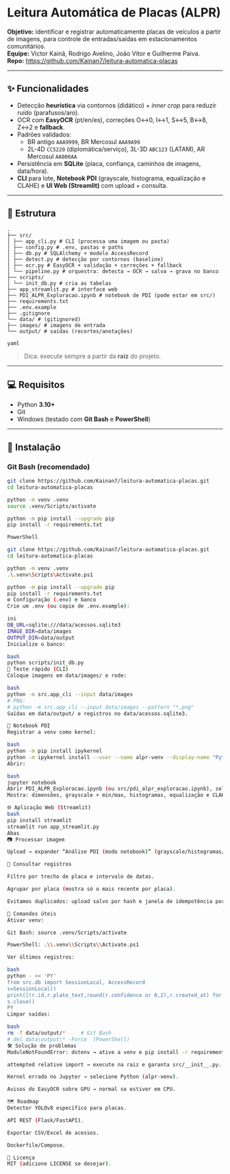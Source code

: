 # Leitura Automática de Placas (ALPR)

**Objetivo:** identificar e registrar automaticamente placas de veículos a partir de imagens, para controle de entradas/saídas em estacionamentos comunitários.  
**Equipe:** Victor Kainã, Rodrigo Avelino, João Vitor e Guilherme Paiva.  
**Repo:** https://github.com/Kainan7/leitura-automatica-placas

---

## ✨ Funcionalidades
- Detecção **heurística** via contornos (didático) + *inner crop* para reduzir ruído (parafusos/aro).
- OCR com **EasyOCR** (pt/en/es), correções O↔0, I↔1, S↔5, B↔8, Z↔2 e **fallback**.
- Padrões validados:
  - BR antigo `AAA9999`, BR Mercosul `AAA9A99`
  - 2L-4D `CC5220` (diplomática/serviço), 3L-3D `ABC123` (LATAM), AR Mercosul `AA000AA`
- Persistência em **SQLite** (placa, confiança, caminhos de imagens, data/hora).
- **CLI** para lote, **Notebook PDI** (grayscale, histograma, equalização e CLAHE) e **UI Web (Streamlit)** com upload + consulta.

---

## 🧱 Estrutura
```text
.
├── src/
│ ├── app_cli.py # CLI (processa uma imagem ou pasta)
│ ├── config.py # .env, pastas e paths
│ ├── db.py # SQLAlchemy + modelo AccessRecord
│ ├── detect.py # detecção por contornos (baseline)
│ ├── ocr.py # EasyOCR + validação + correções + fallback
│ └── pipeline.py # orquestra: detecta → OCR → salva → grava no banco
├── scripts/
│ └── init_db.py # cria as tabelas
├── app_streamlit.py # interface web
├── PDI_ALPR_Exploracao.ipynb # notebook de PDI (pode estar em src/)
├── requirements.txt
├── .env.example
├── .gitignore
└── data/ # (gitignored)
├── images/ # imagens de entrada
└── output/ # saídas (recortes/anotações)

yaml
```

> Dica: execute sempre a partir da **raiz** do projeto.

---

## 💻 Requisitos
- Python **3.10+**
- Git
- Windows (testado com **Git Bash** e **PowerShell**)

---

## 🚀 Instalação

### Git Bash (recomendado)
```bash
git clone https://github.com/Kainan7/leitura-automatica-placas.git
cd leitura-automatica-placas

python -m venv .venv
source .venv/Scripts/activate

python -m pip install --upgrade pip
pip install -r requirements.txt

PowerShell

git clone https://github.com/Kainan7/leitura-automatica-placas.git
cd leitura-automatica-placas

python -m venv .venv
.\.venv\Scripts\Activate.ps1

python -m pip install --upgrade pip
pip install -r requirements.txt
⚙️ Configuração (.env) e banco
Crie um .env (ou copie de .env.example):

ini
DB_URL=sqlite:///data/acessos.sqlite3
IMAGE_DIR=data/images
OUTPUT_DIR=data/output
Inicialize o banco:

bash
python scripts/init_db.py
🧪 Teste rápido (CLI)
Coloque imagens em data/images/ e rode:

bash
python -m src.app_cli --input data/images
# PNG:
# python -m src.app_cli --input data/images --pattern "*.png"
Saídas em data/output/ e registros no data/acessos.sqlite3.

📓 Notebook PDI
Registrar a venv como kernel:

bash
python -m pip install ipykernel
python -m ipykernel install --user --name alpr-venv --display-name "Python (alpr-venv)"
Abrir:

bash
jupyter notebook
Abrir PDI_ALPR_Exploracao.ipynb (ou src/pdi_alpr_exploracao.ipynb), selecionar o kernel Python (alpr-venv) e executar.
Mostra: dimensões, grayscale + min/max, histogramas, equalização e CLAHE, detecção/crop e OCR.

🌐 Aplicação Web (Streamlit)
bash
pip install streamlit
streamlit run app_streamlit.py
Abas
📷 Processar imagem

Upload → expander “Análise PDI (modo notebook)” (grayscale/histogramas/equalização/CLAHE/detecção/crop/candidatos) → Processar (salva por hash, roda pipeline e grava no banco).

🔎 Consultar registros

Filtro por trecho de placa e intervalo de datas.

Agrupar por placa (mostra só o mais recente por placa).

Evitamos duplicados: upload salvo por hash e janela de idempotência por (fonte+placa) na pipeline.

🧰 Comandos úteis
Ativar venv:

Git Bash: source .venv/Scripts/activate

PowerShell: .\\.venv\\Scripts\\Activate.ps1

Ver últimos registros:

bash
python - << 'PY'
from src.db import SessionLocal, AccessRecord
s=SessionLocal()
print([(r.id,r.plate_text,round(r.confidence or 0,2),r.created_at) for r in s.query(AccessRecord).order_by(AccessRecord.id.desc()).limit(10)])
s.close()
PY
Limpar saídas:

bash
rm -f data/output/*     # Git Bash
# del data\output\* -Force  (PowerShell)
🛠️ Solução de problemas
ModuleNotFoundError: dotenv → ative a venv e pip install -r requirements.txt.

attempted relative import → execute na raiz e garanta src/__init__.py.

Kernel errado no Jupyter → selecione Python (alpr-venv).

Avisos do EasyOCR sobre GPU → normal se estiver em CPU.

🗺️ Roadmap
Detector YOLOv8 específico para placas.

API REST (Flask/FastAPI).

Exportar CSV/Excel de acessos.

Dockerfile/Compose.

📄 Licença
MIT (adicione LICENSE se desejar).
